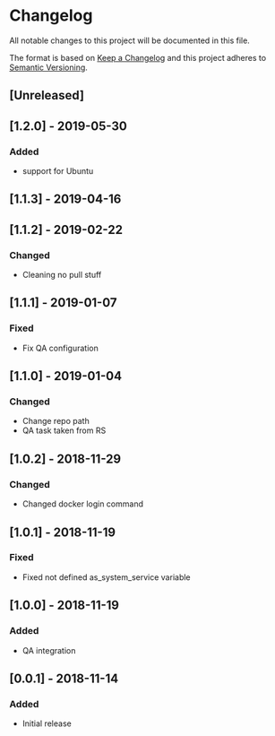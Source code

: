 # Changelog
All notable changes to this project will be documented in this file.

The format is based on [Keep a Changelog](http://keepachangelog.com/en/1.0.0/)
and this project adheres to [Semantic Versioning](http://semver.org/spec/v2.0.0.html).

## [Unreleased]

## [1.2.0] - 2019-05-30
### Added
- support for Ubuntu

## [1.1.3] - 2019-04-16

## [1.1.2] - 2019-02-22
### Changed
- Cleaning no pull stuff

## [1.1.1] - 2019-01-07
### Fixed
- Fix QA configuration

## [1.1.0] - 2019-01-04
### Changed
- Change repo path
- QA task taken from RS

## [1.0.2] - 2018-11-29
### Changed
- Changed docker login command

## [1.0.1] - 2018-11-19
### Fixed
- Fixed not defined as_system_service variable

## [1.0.0] - 2018-11-19
### Added
- QA integration

## [0.0.1] - 2018-11-14
### Added
- Initial release
